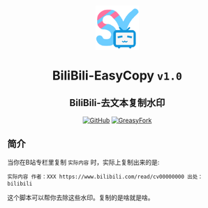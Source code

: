 <div align="center">
    <img src="https://github.com/SynRGB/BiliBili-EasyCopy/raw/main/%23README/icon/256.png" width="20%"/>
    <h1>BiliBili-EasyCopy <code>v1.0</code></h1>
    <h2>BiliBili-去文本复制水印</h2>
	<p>
        <a href='https://github.com/SynRGB/BiliBili-EasyCopy'><img src="https://img.shields.io/badge/-GitHub-3A3A3A?style=flat&amp;logo=GitHub&amp;logoColor=white" referrerpolicy="no-referrer" alt="GitHub"></a>
	    <a href='https://greasyfork.org/zh-CN/scripts/464155-bilibili-easycopy'><img src="https://img.shields.io/badge/-GreasyFork-670000?style=flat&amp;logo=tampermonkey&amp;logoColor=white" referrerpolicy="no-referrer" alt="GreasyFork"></a>
    </p>
</div>

## 简介

当你在B站专栏里复制 `实际内容` 时，实际上复制出来的是:

```
实际内容 作者：XXX https://www.bilibili.com/read/cv00000000 出处：bilibili
```

这个脚本可以帮你去除这些水印。复制的是啥就是啥。
